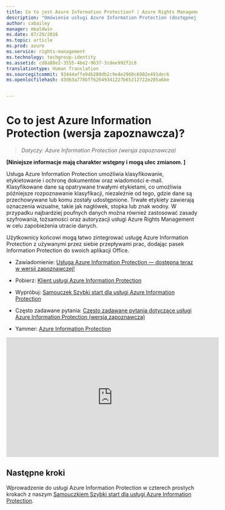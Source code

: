 ```yaml
---
title: Co to jest Azure Information Protection? | Azure Rights Management
description: "Omówienie usługi Azure Information Protection (dostępnej w wersji zapoznawczej)"
author: cabailey
manager: mbaldwin
ms.date: 07/29/2016
ms.topic: article
ms.prod: azure
ms.service: rights-management
ms.technology: techgroup-identity
ms.assetid: cd8a88e2-3555-4be2-9637-3cdee992f2c8
translationtype: Human Translation
ms.sourcegitcommit: 93444affe94b280db2c9e4e2960c6902e491dec6
ms.openlocfilehash: d3d63a778bff62649341227b65212722e285a6be


---
```


# Co to jest Azure Information Protection (wersja zapoznawcza)?

>*Dotyczy: Azure Information Protection (wersja zapoznawcza)*

**[Niniejsze informacje mają charakter wstępny i mogą ulec zmianom. ]**

Usługa Azure Information Protection umożliwia klasyfikowanie, etykietowanie i ochronę dokumentów oraz wiadomości e-mail. Klasyfikowane dane są opatrywane trwałymi etykietami, co umożliwia późniejsze rozpoznawanie klasyfikacji, niezależnie od tego, gdzie dane są przechowywane lub komu zostały udostępnione. Trwałe etykiety zawierają oznaczenia wizualne, takie jak nagłówek, stopka lub znak wodny. W przypadku najbardziej poufnych danych można również zastosować zasady szyfrowania, tożsamości oraz autoryzacji usługi Azure Rights Management w celu zapobieżenia utracie danych. 

Użytkownicy końcowi mogą łatwo zintegrować usługę Azure Information Protection z używanymi przez siebie przepływami prac, dodając pasek Information Protection do swoich aplikacji Office. 

- Zawiadomienie: [Usługa Azure Information Protection — dostępna teraz w wersji zapoznawczej!](https://blogs.technet.microsoft.com/enterprisemobility/2016/07/12/azure-information-protection-public-preview-available-now/)

- Pobierz: [Klient usługi Azure Information Protection](https://www.microsoft.com/en-us/download/details.aspx?id=53018)

- Wypróbuj: [Samouczek Szybki start dla usługi Azure Information Protection](infoprotect-quick-start-tutorial.md) 

- Często zadawane pytania: [Często zadawane pytania dotyczące usługi Azure Information Protection (wersja zapoznawcza)](faq.md)

- Yammer: [Azure Information Protection](https://www.yammer.com/askipteam/#/threads/inGroup?type=in_group&feedId=8652489&view=all)


<iframe width="560" height="315" src="https://www.youtube.com/embed/N9Ip0m6d3G0" frameborder="0" allowfullscreen></iframe>

## Następne kroki

Wprowadzenie do usługi Azure Information Protection w czterech prostych krokach z naszym [Samouczkiem Szybki start dla usługi Azure Information Protection](infoprotect-quick-start-tutorial.md).


<!--HONumber=Jul16_HO5-->


